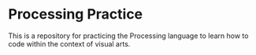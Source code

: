 # Processing Practice

This is a repository for practicing the Processing language to learn how to code within the context of visual arts.
